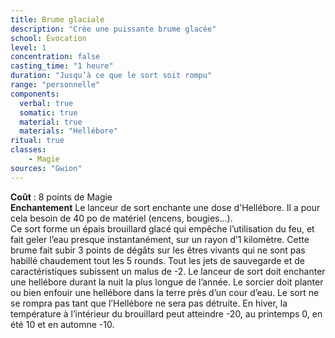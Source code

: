```yaml
---
title: Brume glaciale
description: "Crée une puissante brume glacée"
school: Évocation
level: 1
concentration: false
casting_time: "1 heure"
duration: "Jusqu’à ce que le sort soit rompu"
range: "personnelle"
components:
  verbal: true
  somatic: true
  material: true
  materials: "Hellébore"
ritual: true
classes:
    - Magie
sources: "Gwion"
---
```

**Coût** : 8 points de Magie  
**Enchantement** Le lanceur de sort enchante une dose d'Hellébore. Il a pour cela besoin de 40 po de matériel (encens, bougies...).      
Ce sort forme un épais brouillard glacé qui empêche l’utilisation du feu, et fait geler l’eau presque instantanément, sur un rayon d’1 kilomètre. Cette brume fait subir 3 points de dégâts sur les êtres vivants qui ne sont pas habillé chaudement tout les 5 rounds. Tout les jets de sauvegarde et de caractéristiques subissent un malus de -2. Le lanceur de sort doit enchanter une hellébore durant la nuit la plus longue de l’année. Le sorcier doit planter ou bien enfouir une hellébore dans la terre près d’un cour d’eau. Le sort ne se rompra pas tant que l’Hellébore ne sera pas détruite. En hiver, la température à l’intérieur du brouillard peut atteindre -20, au printemps 0, en été 10 et en automne -10.  
